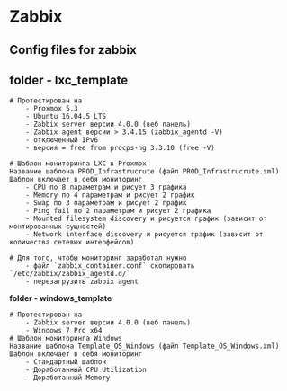 # Zabbix
Config files for zabbix
---
**folder - lxc_template**
---
    # Протестирован на 
        - Proxmox 5.3
        - Ubuntu 16.04.5 LTS 
        - Zabbix server версии 4.0.0 (веб панель)
        - Zabbix agent версии > 3.4.15 (zabbix_agentd -V)
        - отключенный IPv6
        - версия = free from procps-ng 3.3.10 (free -V)

    # Шаблон мониторинга LXC в Proxmox
    Название шаблона PROD_Infrastrucrute (файл PROD_Infrastrucrute.xml)
    Шаблон включает в себя мониторинг
        - CPU по 8 параметрам и рисует 3 графика
        - Memory по 4 параметрам и рисует 2 график
        - Swap по 3 параметрам и рисует 2 график
        - Ping fail по 2 параметрам и рисует 2 графика
        - Mounted filesystem discovery и рисуется график (зависит от монтированных сущностей)
        - Network interface discovery и рисуется график (зависит от количества сетевых интерфейсов)

    # Для того, чтобы мониторинг заработал нужно 
        - файл `zabbix_container.conf` скопировать `/etc/zabbix/zabbix_agentd.d/`
        - перезагрузить zabbix agent 
**folder - windows_template**

    # Протестирован на 
        - Zabbix server версии 4.0.0 (веб панель)
        - Windows 7 Pro x64
    # Шаблон мониторинга Windows
    Название шаблона Template_OS_Windows (файл Template_OS_Windows.xml)
    Шаблон включает в себя мониторинг
        - Стандартный шаблон
        - Доработанный CPU Utilization 
        - Доработанный Memory 